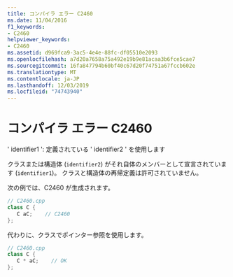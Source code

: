 ```yaml
---
title: コンパイラ エラー C2460
ms.date: 11/04/2016
f1_keywords:
- C2460
helpviewer_keywords:
- C2460
ms.assetid: d969fca9-3ac5-4e4e-88fc-df05510e2093
ms.openlocfilehash: a7d20a7658a75a492e19b9e81acaa3b6fce5cae7
ms.sourcegitcommit: 16fa847794b60bf40c67d20f74751a67fccb602e
ms.translationtype: MT
ms.contentlocale: ja-JP
ms.lasthandoff: 12/03/2019
ms.locfileid: "74743940"
---
```

# <a name="compiler-error-c2460"></a>コンパイラ エラー C2460

' identifier1 ': 定義されている ' identifier2 ' を使用します

クラスまたは構造体 (`identifier2`) がそれ自体のメンバーとして宣言されています (`identifier1`)。 クラスと構造体の再帰定義は許可されていません。

次の例では、C2460 が生成されます。

```cpp
// C2460.cpp
class C {
   C aC;    // C2460
};
```

代わりに、クラスでポインター参照を使用します。

```cpp
// C2460.cpp
class C {
   C * aC;    // OK
};
```
